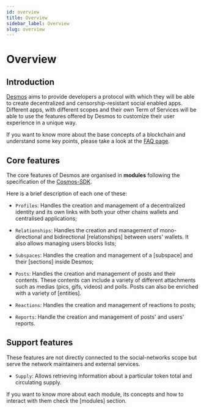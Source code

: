 ```yaml
---
id: overview
title: Overview
sidebar_label: Overview
slug: overview
---
```

# Overview

## Introduction
[Desmos](../01-intro.md) aims to provide developers a protocol with which they will be able to create decentralized and censorship-resistant social enabled apps. Different apps, with different scopes and their own Term of Services will be able to use the features offered by Desmos to customize their user experience in a unique way.
 
If you want to know more about the base concepts of a blockchain and understand some key points, please take a look at the [FAQ page](07-faq.md). 

## Core features
The core features of Desmos are organised in **modules** following the specification of the [Cosmos-SDK](https://docs.cosmos.network/main/building-modules/intro.html).   

Here is a brief description of each one of these:

* `Profiles`: Handles the creation and management of a decentralized identity and its own links with both your other chains wallets and centralised applications;

* `Relationships`: Handles the creation and management of mono-directional and bidirectional [relationships] between users' wallets. It also allows managing users blocks lists;

* `Subspaces`: Handles the creation and management of a [subspace] and their [sections] inside Desmos;

* `Posts`: Handles the creation and management of posts and their contents. These contents can include a variety of different attachments such as medias (pics, gifs, videos) and polls. Posts can also be enriched with a variety of [entities].

* `Reactions`: Handles the creation and management of reactions to posts;

* `Reports`: Handle the creation and management of posts' and users' reports.

## Support features
These features are not directly connected to the social-networks scope but serve the network maintainers and
external services.

* `Supply`: Allows retrieving information about a particular token total and circulating supply.

If you want to know more about each module, its concepts and how to interact with them check the [modules] section.

